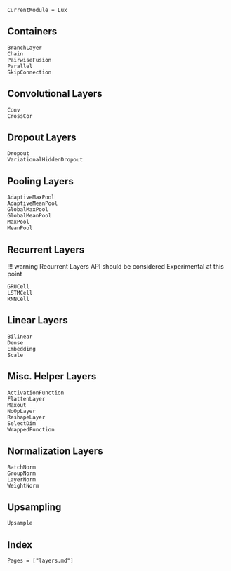 ```@meta
CurrentModule = Lux
```

## Containers

```@docs
BranchLayer
Chain
PairwiseFusion
Parallel
SkipConnection
```

## Convolutional Layers

```@docs
Conv
CrossCor
```

## Dropout Layers

```@docs
Dropout
VariationalHiddenDropout
```

## Pooling Layers

```@docs
AdaptiveMaxPool
AdaptiveMeanPool
GlobalMaxPool
GlobalMeanPool
MaxPool
MeanPool
```

## Recurrent Layers

!!! warning
    Recurrent Layers API should be considered Experimental at this point

```@docs
GRUCell
LSTMCell
RNNCell
```

## Linear Layers

```@docs
Bilinear
Dense
Embedding
Scale
```

## Misc. Helper Layers

```@docs
ActivationFunction
FlattenLayer
Maxout
NoOpLayer
ReshapeLayer
SelectDim
WrappedFunction
```

## Normalization Layers

```@docs
BatchNorm
GroupNorm
LayerNorm
WeightNorm
```

## Upsampling

```@docs
Upsample
```

## Index

```@index
Pages = ["layers.md"]
```
